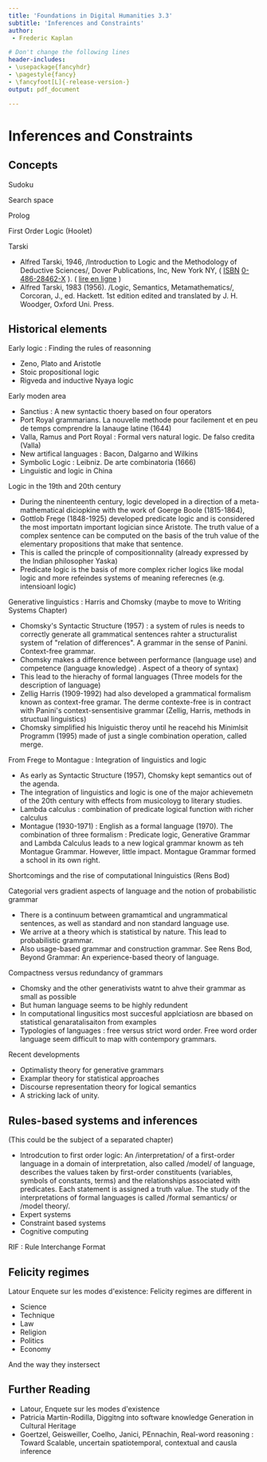 ```yaml
---
title: 'Foundations in Digital Humanities 3.3'
subtitle: 'Inferences and Constraints'
author:
 - Frederic Kaplan

# Don't change the following lines
header-includes:
- \usepackage{fancyhdr}
- \pagestyle{fancy}
- \fancyfoot[L]{-release-version-}
output: pdf_document

---
```


# Inferences and Constraints

## Concepts

Sudoku

Search space

Prolog

First Order Logic (Hoolet) 

Tarski 

- Alfred Tarski, 1946, /Introduction to Logic and the Methodology of Deductive Sciences/, Dover Publications, Inc, New York NY, ( [ISBN](https://fr.m.wikipedia.org/wiki/International_Standard_Book_Number)   [0-486-28462-X](https://fr.m.wikipedia.org/wiki/Sp%C3%A9cial:Ouvrages_de_r%C3%A9f%C3%A9rence/0-486-28462-X) ). ( [lire en ligne](http://sistemas.fciencias.unam.mx/~lokylog/images/stories/Alexandria/Oxford%20Logic%20Guides/%5BOLG%2024%5D%20Introduction%20to%20Logic%20and%20to%20the%20Methodology%20of%20the%20Deductive%20Sciences%20-%20Alfred%20Tarski%20%5BOxford%20Logic%20Guides%5D%20%281994.4ed%29%28T%29.pdf) )
- Alfred Tarski, 1983 (1956). /Logic, Semantics, Metamathematics/, Corcoran, J., ed. Hackett. 1st edition edited and translated by J. H. Woodger, Oxford Uni. Press.



## Historical elements

Early logic : Finding the rules of reasonning

- Zeno, Plato and Aristotle
- Stoic propositional logic
- Rigveda and inductive Nyaya logic

Early moden area

- Sanctius : A new syntactic thoery based on four operators
- Port Royal grammarians. La nouvelle methode pour facilement et en peu de temps comprendre la lanauge latine (1644)
- Valla, Ramus and Port Royal : Formal vers natural logic. De falso credita (Valla)
- New artifical languages : Bacon, Dalgarno and Wilkins
- Symbolic Logic : Leibniz. De arte combinatoria (1666)
- Linguistic and logic in China

Logic in the 19th and 20th century 

- During the ninenteenth century, logic developed in a direction of a meta-mathematical diciopkine with the work of Goerge Boole (1815-1864), 
- Gottlob Frege (1848-1925) developed predicate logic and is considered the most importatn important logician since Aristote. The truth value of a complex sentence can be computed on the basis of the truh value of the elementary propositions that make that sentence. 
- This is called the princple of compositionnality (already expressed by the Indian philosopher Yaska)
- Predicate logic is the basis of more complex richer logics like modal logic and more refeindes systems of meaning referecnes (e.g. intensioanl logic)

Generative linguistics : Harris and Chomsky (maybe to move to Writing Systems Chapter)

- Chomsky's Syntactic Structure (1957) : a system of rules is needs to correctly generate all grammatical sentences rahter a structuralist system of "relation of differences". A grammar in the sense of Panini. Context-free grammar. 
- Chomsky makes a difference between performance (language use) and competence (language knowledge) . Aspect of a theory of syntax)
- This lead to the hierachy of formal languages (Three models for the description of language)
- Zellig Harris (1909-1992) had also developed a grammatical formalism known as context-free gramar. The derme contexte-free is in contract with Panini's context-sensentisive grammar (Zellig, Harris, methods in structual linguistics)
- Chomsky simplified his lniguistic theroy until he reacehd his Minimlsit Programm (1995) made of just a single combination operation, called merge. 

From Frege to Montague : Integration of linguistics and logic

- As early as Syntactic Structure (1957), Chomsky kept semantics out of the agenda. 
- The integration of linguistics and logic is one of the major achievemetn of the 20th century with effects from musicoloyg to literary studies. 
- Lambda calculus : combination of predicate logical function with richer calculus
- Montague (1930-1971) : English as a formal language (1970). The combination of three formalism : Predicate logic, Generative Grammar and Lambda Calculus leads to a new logical grammar knowm as teh Montague Grammar. However, little impact. Montague Grammar formed a school in its own right. 

Shortcomings and the rise of computational lninguistics (Rens Bod)

Categorial vers gradient aspects of language and the notion of probabilistic grammar

- There is a continuum between gramamtical and ungrammatical sentences, as well as standard and non standard language use. 
- We arrive at a theory which is statistical by nature. This lead to probabilistic grammar. 
- Also usage-based grammar and construction grammar. See Rens Bod, Beyond Grammar: An experience-based theory of language. 

Compactness versus redundancy of grammars

- Chomsky and the other generativists watnt to ahve their grammar as small as possible 
- But human language seems to be highly redundent
- In computational lingusitics most succesful applciatiosn are bbased on statistical genaratalisaiton from examples 
- Typologies of languages : free versus strict word order. Free word order language seem difficult to map with contempory grammars. 

Recent developments

- Optimalisty theory for generative grammars
- Examplar theory for statistical approaches
- Discourse representation theory for logical semantics
- A stricking lack of unity. 



## Rules-based systems and inferences

(This could be the subject of a separated chapter)

- Introdcution to first order logic: An /interpretation/ of a first-order language in a domain of interpretation, also called /model/ of language, describes the values taken by first-order constituents (variables, symbols of constants, terms) and the relationships associated with predicates. Each statement is assigned a truth value. The study of the interpretations of formal languages is called /formal semantics/ or /model theory/.
- Expert systems
- Constraint based systems
- Cognitive computing



RIF : Rule Interchange Format

## Felicity regimes

Latour Enquete sur les modes d'existence: Felicity regimes are different in

- Science
- Technique
- Law
- Religion
- Politics
- Economy

And the way they instersect



## Further Reading

- Latour, Enquete sur les modes d'existence
- Patricia Martin-Rodilla, Diggitng into software knowledge Generation in Cultural Heritage
- Goertzel, Geisweiller, Coelho, Janici, PEnnachin, Real-word reasoning : Toward Scalable, uncertain spatiotemporal, contextual and causla inference